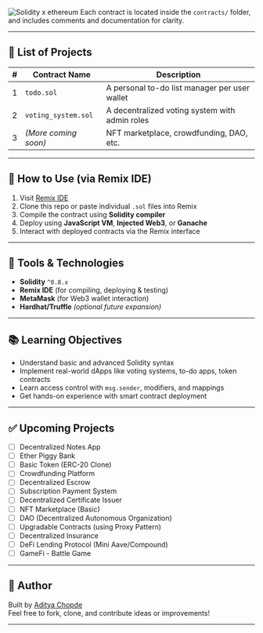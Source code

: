 ![Solidity x ethereum](asserts/thumbnail.jpg)
Each contract is located inside the `contracts/` folder, and includes comments and documentation for clarity.

---

## 📘 List of Projects

| #  | Contract Name        | Description                                     |
|----|----------------------|-------------------------------------------------|
| 1  | `todo.sol`        | A personal to-do list manager per user wallet  |
| 2  | `voting_system.sol`   | A decentralized voting system with admin roles |
| 3  | *(More coming soon)* | NFT marketplace, crowdfunding, DAO, etc.       |

---

## 🚀 How to Use (via Remix IDE)

1. Visit [Remix IDE](https://remix.ethereum.org/)
2. Clone this repo or paste individual `.sol` files into Remix
3. Compile the contract using **Solidity compiler**
4. Deploy using **JavaScript VM**, **Injected Web3**, or **Ganache**
5. Interact with deployed contracts via the Remix interface

---

## 🔧 Tools & Technologies

- **Solidity** `^0.8.x`
- **Remix IDE** (for compiling, deploying & testing)
- **MetaMask** (for Web3 wallet interaction)
- **Hardhat/Truffle** *(optional future expansion)*

---

## 📚 Learning Objectives

- Understand basic and advanced Solidity syntax
- Implement real-world dApps like voting systems, to-do apps, token contracts
- Learn access control with `msg.sender`, modifiers, and mappings
- Get hands-on experience with smart contract deployment

---

## ✅ Upcoming Projects

- [ ] Decentralized Notes App
- [ ] Ether Piggy Bank
- [ ] Basic Token (ERC-20 Clone)
- [ ] Crowdfunding Platform
- [ ] Decentralized Escrow
- [ ] Subscription Payment System
- [ ] Decentralized Certificate Issuer
- [ ] NFT Marketplace (Basic)
- [ ] DAO (Decentralized Autonomous Organization)
- [ ] Upgradable Contracts (using Proxy Pattern)
- [ ] Decentralized Insurance
- [ ] DeFi Lending Protocol (Mini Aave/Compound)
- [ ] GameFi - Battle Game

---

## 🙌 Author

Built by [Aditya Chopde](https://github.com/your-github-username)  
Feel free to fork, clone, and contribute ideas or improvements!

---

